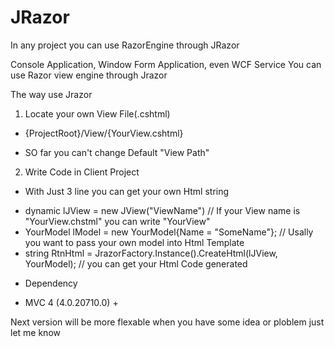 JRazor
======

In any project you can use RazorEngine through JRazor 

Console Application, Window Form Application, even WCF Service 
You can use Razor view engine through Jrazor 

The way use Jrazor 


1. Locate your own View File(.cshtml) 
 - {ProjectRoot}/View/{YourView.cshtml}
 * SO far you can't change Default "View Path"

2. Write Code in Client Project 
 * With Just 3 line you can get your own Html string 

 - dynamic lJView = new JView("ViewName") // If your View name is "YourView.chstml" you can write "YourView"
 - YourModel lModel = new YourModel{Name = "SomeName"}; // Usally you want to pass your own model into Html Template 
 - string RtnHtml = JrazorFactory.Instance().CreateHtml<YourModel>(lJView, YourModel); // you can get your Html Code generated 


* Dependency 
 - MVC 4 (4.0.20710.0) + 



Next version will be more flexable
when you have some idea or ploblem just let me know 

